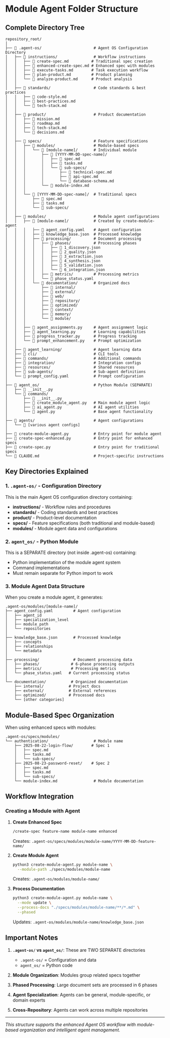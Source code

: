 # Module Agent Folder Structure

## Complete Directory Tree

```
repository_root/
│
├── 📁 .agent-os/                       # Agent OS Configuration Directory
│   ├── 📁 instructions/                # Workflow instructions
│   │   ├── 📄 create-spec.md          # Traditional spec creation
│   │   ├── 📄 enhanced-create-spec.md # Enhanced spec with modules
│   │   ├── 📄 execute-tasks.md        # Task execution workflow
│   │   ├── 📄 plan-product.md         # Product planning
│   │   └── 📄 analyze-product.md      # Product analysis
│   │
│   ├── 📁 standards/                   # Code standards & best practices
│   │   ├── 📄 code-style.md
│   │   ├── 📄 best-practices.md
│   │   └── 📄 tech-stack.md
│   │
│   ├── 📁 product/                     # Product documentation
│   │   ├── 📄 mission.md
│   │   ├── 📄 roadmap.md
│   │   ├── 📄 tech-stack.md
│   │   └── 📄 decisions.md
│   │
│   ├── 📁 specs/                       # Feature specifications
│   │   ├── 📁 modules/                 # Module-based specs
│   │   │   └── 📁 [module-name]/       # Individual module
│   │   │       ├── 📁 [YYYY-MM-DD-spec-name]/
│   │   │       │   ├── 📄 spec.md
│   │   │       │   ├── 📄 tasks.md
│   │   │       │   └── 📁 sub-specs/
│   │   │       │       ├── 📄 technical-spec.md
│   │   │       │       ├── 📄 api-spec.md
│   │   │       │       └── 📄 database-schema.md
│   │   │       └── 📄 module-index.md
│   │   │
│   │   └── 📁 [YYYY-MM-DD-spec-name]/  # Traditional specs
│   │       ├── 📄 spec.md
│   │       ├── 📄 tasks.md
│   │       └── 📁 sub-specs/
│   │
│   ├── 📁 modules/                     # Module agent configurations
│   │   ├── 📁 [module-name]/           # Created by create-module-agent
│   │   │   ├── 📄 agent_config.yaml    # Agent configuration
│   │   │   ├── 📄 knowledge_base.json  # Processed knowledge
│   │   │   ├── 📁 processing/          # Document processing
│   │   │   │   ├── 📁 phases/          # Processing phases
│   │   │   │   │   ├── 📄 1_discovery.json
│   │   │   │   │   ├── 📄 2_quality.json
│   │   │   │   │   ├── 📄 3_extraction.json
│   │   │   │   │   ├── 📄 4_synthesis.json
│   │   │   │   │   ├── 📄 5_validation.json
│   │   │   │   │   └── 📄 6_integration.json
│   │   │   │   ├── 📁 metrics/         # Processing metrics
│   │   │   │   └── 📄 phase_status.yaml
│   │   │   └── 📁 documentation/       # Organized docs
│   │   │       ├── 📁 internal/
│   │   │       ├── 📁 external/
│   │   │       ├── 📁 web/
│   │   │       ├── 📁 repository/
│   │   │       ├── 📁 optimized/
│   │   │       ├── 📁 context/
│   │   │       ├── 📁 memory/
│   │   │       └── 📁 module/
│   │   │
│   │   ├── 📄 agent_assignments.py     # Agent assignment logic
│   │   ├── 📄 agent_learning.py        # Learning capabilities
│   │   ├── 📄 progress_tracker.py      # Progress tracking
│   │   └── 📄 prompt_enhancement.py    # Prompt optimization
│   │
│   ├── 📁 agent_learning/              # Agent learning data
│   ├── 📁 cli/                         # CLI tools
│   ├── 📁 commands/                    # Additional commands
│   ├── 📁 integration/                 # Integration configs
│   ├── 📁 resources/                   # Shared resources
│   ├── 📁 sub-agents/                  # Sub-agent definitions
│   └── 📄 prompt_config.yaml           # Prompt configuration
│
├── 📁 agent_os/                        # Python Module (SEPARATE)
│   ├── 📄 __init__.py
│   └── 📁 commands/
│       ├── 📄 __init__.py
│       ├── 📄 create_module_agent.py   # Main module agent logic
│       ├── 📄 ai_agent.py              # AI agent utilities
│       └── 📄 agent.py                 # Base agent functionality
│
├── 📁 agents/                          # Agent configurations
│   └── 📄 [various agent configs]
│
├── 📄 create-module-agent.py           # Entry point for module agent
├── 📄 create-spec-enhanced.py          # Entry point for enhanced specs
├── 📄 create-spec.py                   # Entry point for traditional specs
└── 📄 CLAUDE.md                        # Project-specific instructions
```

## Key Directories Explained

### 1. `.agent-os/` - Configuration Directory
This is the main Agent OS configuration directory containing:
- **instructions/** - Workflow rules and procedures
- **standards/** - Coding standards and best practices
- **product/** - Product-level documentation
- **specs/** - Feature specifications (both traditional and module-based)
- **modules/** - Module agent data and configurations

### 2. `agent_os/` - Python Module
This is a SEPARATE directory (not inside .agent-os) containing:
- Python implementation of the module agent system
- Command implementations
- Must remain separate for Python import to work

### 3. Module Agent Data Structure
When you create a module agent, it generates:

```
.agent-os/modules/[module-name]/
├── agent_config.yaml         # Agent configuration
│   ├── agent_id
│   ├── specialization_level
│   ├── module_path
│   └── repositories
│
├── knowledge_base.json       # Processed knowledge
│   ├── concepts
│   ├── relationships
│   └── metadata
│
├── processing/               # Document processing data
│   ├── phases/              # 6-phase processing outputs
│   ├── metrics/             # Processing metrics
│   └── phase_status.yaml   # Current processing status
│
└── documentation/           # Organized documentation
    ├── internal/           # Project docs
    ├── external/           # External references
    ├── optimized/          # Processed docs
    └── [other categories]
```

## Module-Based Spec Organization

When using enhanced specs with modules:

```
.agent-os/specs/modules/
└── authentication/                    # Module name
    ├── 2025-08-22-login-flow/        # Spec 1
    │   ├── spec.md
    │   ├── tasks.md
    │   └── sub-specs/
    ├── 2025-08-23-password-reset/    # Spec 2
    │   ├── spec.md
    │   ├── tasks.md
    │   └── sub-specs/
    └── module-index.md                # Module documentation
```

## Workflow Integration

### Creating a Module with Agent

1. **Create Enhanced Spec**
   ```bash
   /create-spec feature-name module-name enhanced
   ```
   Creates: `.agent-os/specs/modules/module-name/YYYY-MM-DD-feature-name/`

2. **Create Module Agent**
   ```bash
   python3 create-module-agent.py module-name \
     --module-path ./specs/modules/module-name
   ```
   Creates: `.agent-os/modules/module-name/`

3. **Process Documentation**
   ```bash
   python3 create-module-agent.py module-name \
     --mode update \
     --process-docs "./specs/modules/module-name/**/*.md" \
     --phased
   ```
   Updates: `.agent-os/modules/module-name/knowledge_base.json`

## Important Notes

1. **`.agent-os/` vs `agent_os/`**: These are TWO SEPARATE directories
   - `.agent-os/` = Configuration and data
   - `agent_os/` = Python code

2. **Module Organization**: Modules group related specs together

3. **Phased Processing**: Large document sets are processed in 6 phases

4. **Agent Specialization**: Agents can be general, module-specific, or domain experts

5. **Cross-Repository**: Agents can work across multiple repositories

---

*This structure supports the enhanced Agent OS workflow with module-based organization and intelligent agent management.*